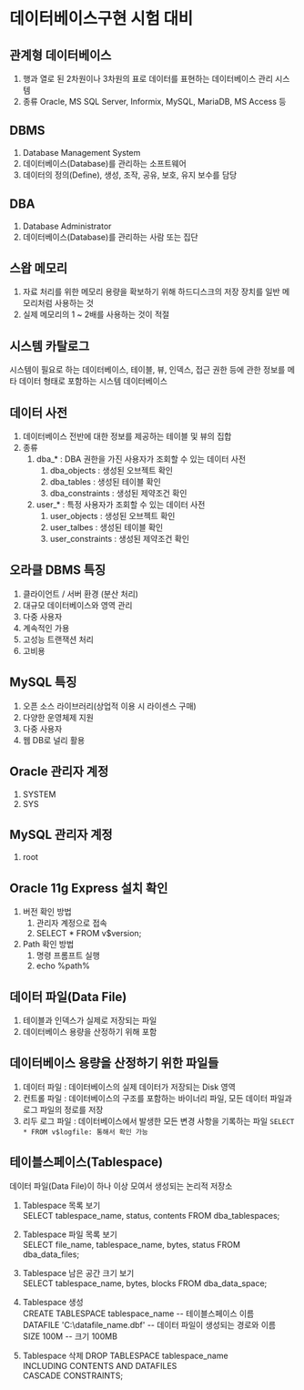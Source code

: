 # 데이터베이스구현 시험 대비

## 관계형 데이터베이스
1. 행과 열로 된 2차원이나 3차원의 표로 데이터를 표현하는 데이터베이스 관리 시스템
2. 종류
	Oracle, MS SQL Server, Informix, MySQL, MariaDB, MS Access 등

## DBMS
1. Database Management System
2. 데이터베이스(Database)를 관리하는 소프트웨어
3. 데이터의 정의(Define), 생성, 조작, 공유, 보호, 유지 보수를 담당

## DBA
1. Database Administrator
2. 데이터베이스(Database)를 관리하는 사람 또는 집단

## 스왑 메모리
1. 자료 처리를 위한 메모리 용량을 확보하기 위해 하드디스크의 저장 장치를 일반 메모리처럼 사용하는 것
2. 실제 메모리의 1 ~ 2배를 사용하는 것이 적절

## 시스템 카탈로그
시스템이 필요로 하는 데이터베이스, 테이블, 뷰, 인덱스, 접근 권한 등에 관한 정보를 메타 데이터 형태로 포함하는 시스템 데이터베이스

## 데이터 사전
1. 데이터베이스 전반에 대한 정보를 제공하는 테이블 및 뷰의 집합
2. 종류
	1) dba_* : DBA 권한을 가진 사용자가 조회할 수 있는 데이터 사전
		1) dba_objects : 생성된 오브젝트 확인
		2) dba_tables : 생성된 테이블 확인
		3) dba_constraints : 생성된 제약조건 확인
	2) user_* : 특정 사용자가 조회할 수 있는 데이터 사전
		1) user_objects : 생성된 오브젝트 확인
		2) user_talbes : 생성된 테이블 확인
		3) user_constraints : 생성된 제약조건 확인

## 오라클 DBMS 특징
1. 클라이언트 / 서버 환경 (분산 처리)
2. 대규모 데이터베이스와 영역 관리
3. 다중 사용자
4. 계속적인 가용
5. 고성능 트랜잭션 처리
6. 고비용

## MySQL 특징
1. 오픈 소스 라이브러리(상업적 이용 시 라이센스 구매)
2. 다양한 운영체제 지원
3. 다중 사용자
4. 웹 DB로 널리 활용

## Oracle 관리자 계정
1. SYSTEM
2. SYS

## MySQL 관리자 계정
1. root

## Oracle 11g Express 설치 확인
1. 버전 확인 방법
	1) 관리자 계정으로 접속
	2) SELECT * FROM v$version;
2. Path 확인 방법
	1) 명령 프롬프트 실행
	2) echo %path%

## 데이터 파일(Data File)
1. 테이블과 인덱스가 실제로 저장되는 파일
2. 데이터베이스 용량을 산정하기 위해 포함

## 데이터베이스 용량을 산정하기 위한 파일들
1. 데이터 파일 : 데이터베이스의 실제 데이터가 저장되는 Disk 영역
2. 컨트롤 파일 : 데이터베이스의 구조를 포함하는 바이너리 파일, 모든 데이터 파일과 로그 파일의 정로를 저장
3. 리두 로그 파일 : 데이터베이스에서 발생한 모든 변경 사항을 기록하는 파일 ```SELECT * FROM v$logfile: 통해서 확인 가능```

## 테이블스페이스(Tablespace)
데이터 파일(Data File)이 하나 이상 모여서 생성되는 논리적 저장소

1. Tablespace 목록 보기   
	SELECT tablespace_name, status, contents FROM dba_tablespaces;   

2. Tablespace 파일 목록 보기   
	SELECT file_name, tablespace_name, bytes, status FROM dba_data_files;   

3. Tablespace 남은 공간 크기 보기   
	SELECT tablespace_name, bytes, blocks FROM dba_data_space;   

4. Tablespace 생성   
	CREATE TABLESPACE tablespace_name -- 테이블스페이스 이름   
	DATAFILE 'C:\datafile_name.dbf' -- 데이터 파일이 생성되는 경로와 이름   
	SIZE 100M -- 크기 100MB   

5. Tablespace 삭제
	DROP TABLESPACE tablespace_name   
	INCLUDING CONTENTS AND DATAFILES   
	CASCADE CONSTRAINTS;